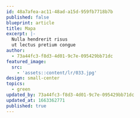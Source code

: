 ```yaml
---
id: 48a7afea-ac11-48ad-a15d-959fb7718b7b
published: false
blueprint: article
title: Mapa
excerpt: |-
  Nulla hendrerit risus
  ut lectus pretium congue
author:
  - 73a44fc3-f8d3-4d01-9c7e-095429bb71dc
featured_image:
  src:
    - 'assets::content/lr/033.jpg'
design: small-center
topics:
  - green
updated_by: 73a44fc3-f8d3-4d01-9c7e-095429bb71dc
updated_at: 1663362771
published: true
---
```

